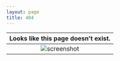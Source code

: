 ```yaml
---
layout: page
title: 404
---
```

| Looks like this page doesn't exist. |
|:-----------------------------------:|
|![screenshot](https://media.giphy.com/media/13d2jHlSlxklVe/giphy.gif)|

